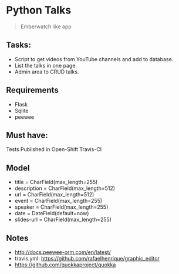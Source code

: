 # Python Talks
> Emberwatch like app

## Tasks:
* Script to get videos from YouTube channels and add to database.
* List the talks in one page.
* Admin area to CRUD talks.

## Requirements
* Flask
* Sqlite
* peewee

## Must have:
Tests
Published in Open-Shift
Travis-CI

## Model
* title = CharField(max_length=255)
* description = CharField(max_length=512)
* url = CharField(max_length=512)
* event = CharField(max_length=255)
* speaker = CharField(max_length=255)
* date = DateField(default=now)
* slides-url = CharField(max_length=255)

## Notes
* http://docs.peewee-orm.com/en/latest/
* travis.yml: https://github.com/rafaelhenrique/graphic_editor
* https://github.com/quokkaproject/quokka




